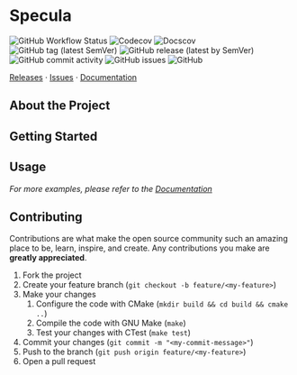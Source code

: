 # Specula

![GitHub Workflow Status](https://img.shields.io/github/workflow/status/LuxAter/Specula/CI?label=Build&style=flat-square)
![Codecov](https://img.shields.io/codecov/c/github/LuxAter/Specula?label=Code%20Coverage&style=flat-square)
![Docscov](https://luxater.github.io/Specula/coverage.svg)
![GitHub tag (latest SemVer)](https://img.shields.io/github/v/tag/LuxAter/Specula?label=Tag&style=flat-square)
![GitHub release (latest by SemVer)](https://img.shields.io/github/downloads/LuxAter/Specula/latest/total?label=Downloads&style=flat-square)
![GitHub commit activity](https://img.shields.io/github/commit-activity/m/LuxAter/Specula?label=Commit%20Activity&style=flat-square)
![GitHub issues](https://img.shields.io/github/issues/LuxAter/Specula?label=Issues&style=flat-square)
![GitHub](https://img.shields.io/github/license/LuxAter/Specula?label=License&style=flat-square)

[Releases](https://github.com/LuxAter/Specula/releases) ·
[Issues](https://github.com/LuxAter/Specula/issues) ·
[Documentation](https://luxater.github.io/Specula/)

## About the Project

## Getting Started

## Usage

_For more examples, please refer to the [Documentation](https://luxater.github.io/Specula/)_

## Contributing

Contributions are what make the open source community such an amazing place to
be, learn, inspire, and create. Any contributions you make are **greatly
appreciated**.

1. Fork the project
2. Create your feature branch (`git checkout -b feature/<my-feature>`)
3. Make your changes
   1. Configure the code with CMake (`mkdir build && cd build && cmake ..`)
   2. Compile the code with GNU Make (`make`)
   3. Test your changes with CTest (`make test`)
4. Commit your changes (`git commit -m "<my-commit-message>"`)
5. Push to the branch (`git push origin feature/<my-feature>`)
6. Open a pull request
